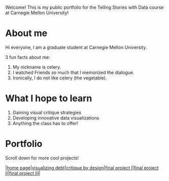 Welcome! This is my public portfolio for the Telling Stories with Data course at Carnegie Mellon University!

# About me
Hi everyone, I am a graduate student at Carnegie Mellon University.

3 fun facts about me:
1. My nickname is celery.
2. I watched Friends so much that I memorized the dialogue.
3. Ironically, I do not like celery (the vegetable).

# What I hope to learn

1. Gaining visual critique strategies
2. Developing innovative data visualizations
3. Anything the class has to offer!

# Portfolio
Scroll down for more cool projects!

|[home page](https://celerysally.github.io/portfolio/home_page.md)|[visualizing debt](https://celerysally.github.io/portfolio/visualizing_debt.md)|[critique by design](https://celerysally.github.io/portfolio/critique_by_design.md)|[final project I](https://celerysally.github.io/portfolio/final_project_I.md)|[final project II](https://celerysally.github.io/portfolio/final_project_II.md)|[final project III](https://celerysally.github.io/portfolio/final_project_III.md)|
